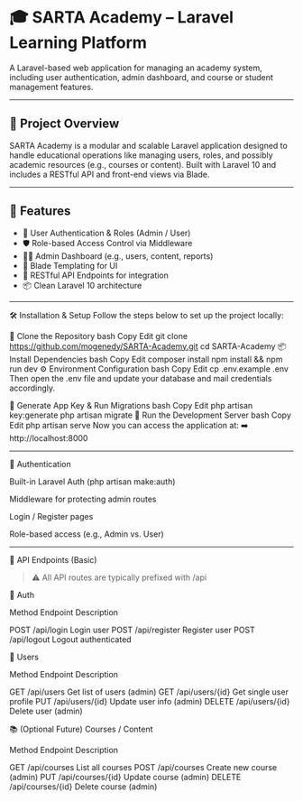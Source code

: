 # 🎓 SARTA Academy – Laravel Learning Platform

A Laravel-based web application for managing an academy system, including user authentication, admin dashboard, and course or student management features.

---

## 📌 Project Overview

SARTA Academy is a modular and scalable Laravel application designed to handle educational operations like managing users, roles, and possibly academic resources (e.g., courses or content). Built with Laravel 10 and includes a RESTful API and front-end views via Blade.

---

## 🚀 Features

- 👤 User Authentication & Roles (Admin / User)
- 🛡️ Role-based Access Control via Middleware
- 🧑‍💼 Admin Dashboard (e.g., users, content, reports)
- 📄 Blade Templating for UI
- 🔌 RESTful API Endpoints for integration
- 📦 Clean Laravel 10 architecture

---

🛠️ Installation & Setup
Follow the steps below to set up the project locally:

🔁 Clone the Repository
bash
Copy
Edit
git clone https://github.com/mogenedy/SARTA-Academy.git
cd SARTA-Academy
📦 Install Dependencies
bash
Copy
Edit
composer install
npm install && npm run dev
⚙️ Environment Configuration
bash
Copy
Edit
cp .env.example .env
Then open the .env file and update your database and mail credentials accordingly.

🔑 Generate App Key & Run Migrations
bash
Copy
Edit
php artisan key:generate
php artisan migrate
🚀 Run the Development Server
bash
Copy
Edit
php artisan serve
Now you can access the application at:
➡️ http://localhost:8000

---

🔐 Authentication

Built-in Laravel Auth (php artisan make:auth)

Middleware for protecting admin routes

Login / Register pages

Role-based access (e.g., Admin vs. User)



---

📡 API Endpoints (Basic)

> ⚠️ All API routes are typically prefixed with /api



🔑 Auth

Method	Endpoint	Description

POST	/api/login	Login user
POST	/api/register	Register user
POST	/api/logout	Logout authenticated


👥 Users

Method	Endpoint	Description

GET	/api/users	Get list of users (admin)
GET	/api/users/{id}	Get single user profile
PUT	/api/users/{id}	Update user info (admin)
DELETE	/api/users/{id}	Delete user (admin)


📚 (Optional Future) Courses / Content

Method	Endpoint	Description

GET	/api/courses	List all courses
POST	/api/courses	Create new course (admin)
PUT	/api/courses/{id}	Update course (admin)
DELETE	/api/courses/{id}	Delete course (admin)

